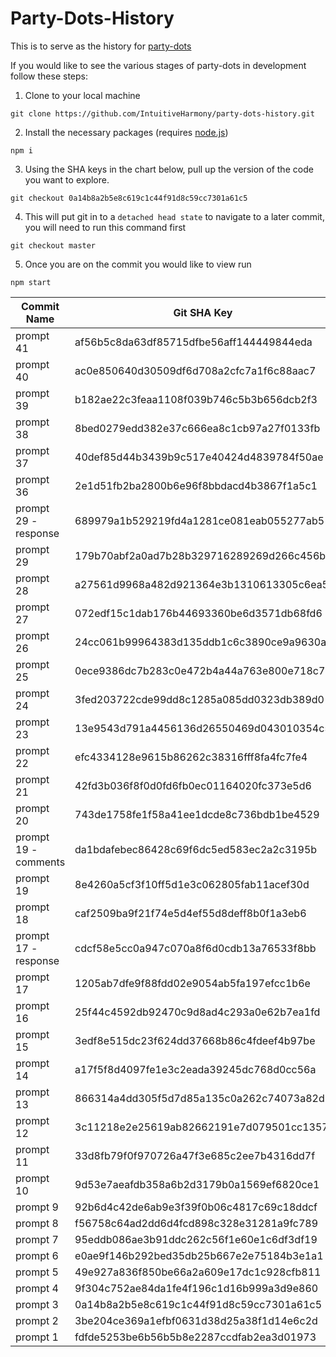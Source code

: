 # Party-Dots-History

This is to serve as the history for [party-dots](https://github.com/IntuitiveHarmony/party-dots#readme)

If you would like to see the various stages of party-dots in development follow these steps:

1. Clone to your local machine

```
git clone https://github.com/IntuitiveHarmony/party-dots-history.git
```

2. Install the necessary packages (requires [node.js](https://nodejs.org/en))

```
npm i
```

3. Using the SHA keys in the chart below, pull up the version of the code you want to explore.  

```
git checkout 0a14b8a2b5e8c619c1c44f91d8c59cc7301a61c5
```

4. This will put git in to a `detached head state` to navigate to a later commit, you will need to run this command first

```
git checkout master
```

5. Once you are on the commit you would like to view run

```
npm start
```



| Commit Name   | Git SHA Key                                 | Notes |
| ------------- | ---------------------------------------- | ----- |
| prompt 41     | af56b5c8da63df85715dfbe56aff144449844eda |       |
| prompt 40     | ac0e850640d30509df6d708a2cfc7a1f6c88aac7 |       |
| prompt 39     | b182ae22c3feaa1108f039b746c5b3b656dcb2f3 |       |
| prompt 38     | 8bed0279edd382e37c666ea8c1cb97a27f0133fb |       |
| prompt 37     | 40def85d44b3439b9c517e40424d4839784f50ae |       |
| prompt 36     | 2e1d51fb2ba2800b6e96f8bbdacd4b3867f1a5c1 |       |
| prompt 29 - response | 689979a1b529219fd4a1281ce081eab055277ab5 |       |
| prompt 29     | 179b70abf2a0ad7b28b329716289269d266c456b |       |
| prompt 28     | a27561d9968a482d921364e3b1310613305c6ea5 |       |
| prompt 27     | 072edf15c1dab176b44693360be6d3571db68fd6 |       |
| prompt 26     | 24cc061b99964383d135ddb1c6c3890ce9a9630a |       |
| prompt 25     | 0ece9386dc7b283c0e472b4a44a763e800e718c7 |       |
| prompt 24     | 3fed203722cde99dd8c1285a085dd0323db389d0 |       |
| prompt 23     | 13e9543d791a4456136d26550469d043010354c5 |       |
| prompt 22     | efc4334128e9615b86262c38316fff8fa4fc7fe4 |       |
| prompt 21     | 42fd3b036f8f0d0fd6fb0ec01164020fc373e5d6 |       |
| prompt 20     | 743de1758fe1f58a41ee1dcde8c736bdb1be4529 |       |
| prompt 19 - comments | da1bdafebec86428c69f6dc5ed583ec2a2c3195b |       |
| prompt 19     | 8e4260a5cf3f10ff5d1e3c062805fab11acef30d |       |
| prompt 18     | caf2509ba9f21f74e5d4ef55d8deff8b0f1a3eb6 |       |
| prompt 17 - response | cdcf58e5cc0a947c070a8f6d0cdb13a76533f8bb |       |
| prompt 17     | 1205ab7dfe9f88fdd02e9054ab5fa197efcc1b6e |       |
| prompt 16     | 25f44c4592db92470c9d8ad4c293a0e62b7ea1fd |       |
| prompt 15     | 3edf8e515dc23f624dd37668b86c4fdeef4b97be |       |
| prompt 14     | a17f5f8d4097fe1e3c2eada39245dc768d0cc56a |       |
| prompt 13     | 866314a4dd305f5d7d85a135c0a262c74073a82d |       |
| prompt 12     | 3c11218e2e25619ab82662191e7d079501cc1357 |       |
| prompt 11     | 33d8fb79f0f970726a47f3e685c2ee7b4316dd7f |       |
| prompt 10     | 9d53e7aeafdb358a6b2d3179b0a1569ef6820ce1 |       |
| prompt 9      | 92b6d4c42de6ab9e3f39f0b06c4817c69c18ddcf |       |
| prompt 8      | f56758c64ad2dd6d4fcd898c328e31281a9fc789 |       |
| prompt 7      | 95eddb086ae3b91ddc262c56f1e60e1c6df3df19 |       |
| prompt 6      | e0ae9f146b292bed35db25b667e2e75184b3e1a1 |       |
| prompt 5      | 49e927a836f850be66a2a609e17dc1c928cfb811 |       |
| prompt 4      | 9f304c752ae84da1fe4f196c1d16b999a3d9e860 |       |
| prompt 3      | 0a14b8a2b5e8c619c1c44f91d8c59cc7301a61c5 |       |
| prompt 2      | 3be204ce369a1efbf0631d38d25a38f1d14e6c2d |       |
| prompt 1      | fdfde5253be6b56b5b8e2287ccdfab2ea3d01973 |       |
